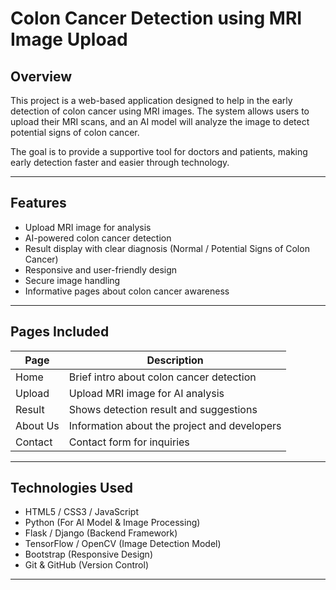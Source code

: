 # Colon Cancer Detection using MRI Image Upload

## Overview
This project is a web-based application designed to help in the early detection of colon cancer using MRI images. The system allows users to upload their MRI scans, and an AI model will analyze the image to detect potential signs of colon cancer.

The goal is to provide a supportive tool for doctors and patients, making early detection faster and easier through technology.

---

## Features
- Upload MRI image for analysis
- AI-powered colon cancer detection
- Result display with clear diagnosis (Normal / Potential Signs of Colon Cancer)
- Responsive and user-friendly design
- Secure image handling
- Informative pages about colon cancer awareness

---

## Pages Included
| Page        | Description |
|-------------|-------------|
| Home        | Brief intro about colon cancer detection |
| Upload      | Upload MRI image for AI analysis |
| Result      | Shows detection result and suggestions |
| About Us    | Information about the project and developers |
| Contact     | Contact form for inquiries |

---

## Technologies Used
- HTML5 / CSS3 / JavaScript
- Python (For AI Model & Image Processing)
- Flask / Django (Backend Framework)
- TensorFlow / OpenCV (Image Detection Model)
- Bootstrap (Responsive Design)
- Git & GitHub (Version Control)

---
